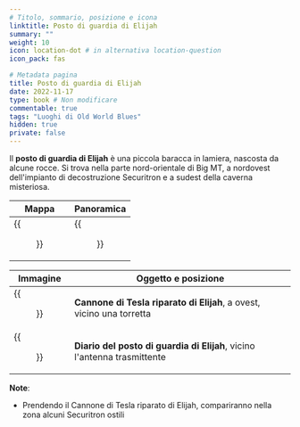 ```yaml
---
# Titolo, sommario, posizione e icona
linktitle: Posto di guardia di Elijah
summary: ""
weight: 10
icon: location-dot # in alternativa location-question
icon_pack: fas

# Metadata pagina
title: Posto di guardia di Elijah
date: 2022-11-17
type: book # Non modificare
commentable: true
tags: "Luoghi di Old World Blues"
hidden: true
private: false
---
```


<div class="fnv">

Il **posto di guardia di Elijah** è una piccola baracca in lamiera, nascosta da alcune rocce. Si trova nella parte nord-orientale di Big MT, a nordovest dell'impianto di decostruzione Securitron e a sudest della caverna misteriosa.

| Mappa | Panoramica |
| ----- | ---------- |
|  {{<figure src="fnv/Elijahs_Watch_map.webp">}}     |  {{<figure src="fnv/ElijahsWatch.webp">}}          | 

| Immagine | Oggetto e posizione |
| -------- | ------------------- |
| {{<figure src="fnv/FNVOWB_Elijah's_jury-rigged_Tesla_cannon.webp">}}         | **Cannone di Tesla riparato di Elijah**, a ovest, vicino una torretta                    |
|  {{<figure src="fnv/Elijah's_Watch_journal.webp">}}        |  **Diario del posto di guardia di Elijah**, vicino l'antenna trasmittente                   |

**Note**:
- Prendendo il Cannone di Tesla riparato di Elijah, compariranno nella zona alcuni Securitron ostili

</div>

